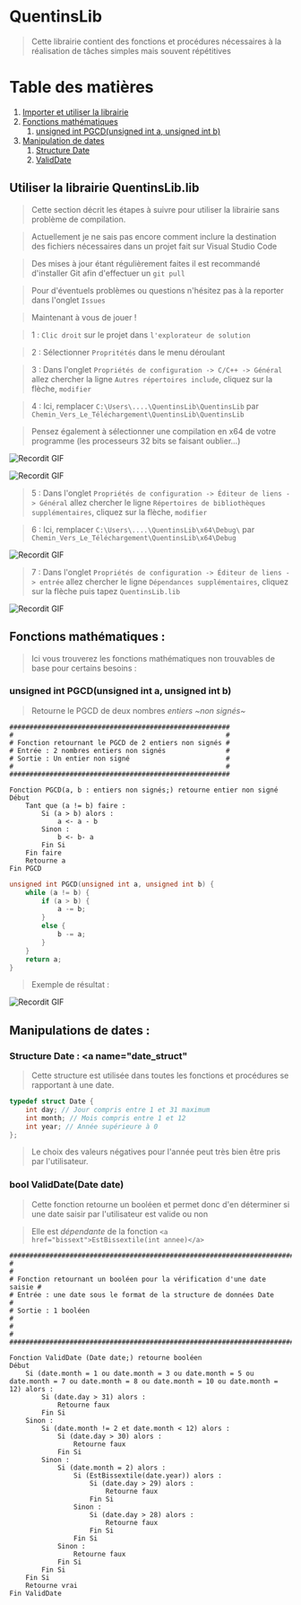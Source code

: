 # QuentinsLib

> Cette librairie contient des fonctions et procédures nécessaires à la réalisation de tâches simples mais souvent répétitives

# Table des matières

1. [Importer et utiliser la librairie](#use_library)
2. [Fonctions mathématiques](#maths)
	1. [unsigned int PGCD(unsigned int a, unsigned int b)](#pgcd)
3. [Manipulation de dates](#dates)
	1. [Structure Date](#date_struct)
	2. [ValidDate](#valid_date)

## Utiliser la librairie QuentinsLib.lib <a name="use_library"></a>

> Cette section décrit les étapes à suivre pour utiliser la librairie sans problème de compilation.

> Actuellement je ne sais pas encore comment inclure la destination des fichiers nécessaires dans un projet fait sur Visual Studio Code

> Des mises à jour étant régulièrement faites il est recommandé d'installer Git afin d'effectuer un `git pull`

> Pour d'éventuels problèmes ou questions n'hésitez pas à la reporter dans l'onglet `Issues`

> Maintenant à vous de jouer !

> 1 : `Clic droit` sur le projet dans `l'explorateur de solution`

> 2 : Sélectionner `Propritétés` dans le menu déroulant

> 3 : Dans l'onglet `Propriétés de configuration -> C/C++ -> Général` allez chercher la ligne `Autres répertoires include`, cliquez sur la flèche, `modifier`

> 4 : Ici, remplacer `C:\Users\....\QuentinsLib\QuentinsLib` par `Chemin_Vers_Le_Téléchargement\QuentinsLib\QuentinsLib`

> Pensez également à sélectionner une compilation en x64 de votre programme (les processeurs 32 bits se faisant oublier...)

![Recordit GIF](http://recordit.co/a5oktr0R2T.gif)

![Recordit GIF](http://recordit.co/f4vnlUbbMp.gif)

> 5 : Dans l'onglet `Propriétés de configuration -> Éditeur de liens -> Général` allez chercher le ligne `Répertoires de bibliothèques supplémentaires`, cliquez sur la flèche, `modifier`

> 6 : Ici, remplacer `C:\Users\....\QuentinsLib\x64\Debug\` par `Chemin_Vers_Le_Téléchargement\QuentinsLib\x64\Debug`

![Recordit GIF](http://recordit.co/suPAP77Xce.gif)

> 7 : Dans l'onglet `Propriétés de configuration -> Éditeur de liens -> entrée` allez chercher le ligne `Dépendances supplémentaires`, cliquez sur la flèche puis tapez `QuentinsLib.lib`

![Recordit GIF](http://recordit.co/6cznfMh6mx.gif)

## Fonctions mathématiques : <a name="maths"></a>

> Ici vous trouverez les fonctions mathématiques non trouvables de base pour certains besoins : 

### unsigned int PGCD(unsigned int a, unsigned int b) <a name="pgcd"></a>

> Retourne le PGCD de deux nombres *entiers ~non signés~*

```text
#######################################################
#                                                     #
# Fonction retournant le PGCD de 2 entiers non signés #
# Entrée : 2 nombres entiers non signés               #
# Sortie : Un entier non signé                        #
#                                                     #
#######################################################

Fonction PGCD(a, b : entiers non signés;) retourne entier non signé
Début
	Tant que (a != b) faire :
		Si (a > b) alors :
			a <- a - b
		Sinon :
			b <- b- a
		Fin Si
	Fin faire
	Retourne a
Fin PGCD
```

```c++
unsigned int PGCD(unsigned int a, unsigned int b) {
	while (a != b) {
		if (a > b) {
			a -= b;
		}
		else {
			b -= a;
		}
	}
	return a;
}
```

> Exemple de résultat : 

![Recordit GIF](http://recordit.co/6WOSjMCtPr.gif)

## Manipulations de dates : <a name="dates"></a>

### Structure Date : <a name="date_struct"</a>

> Cette structure est utilisée dans toutes les fonctions et procédures se rapportant à une date.

```c++
typedef struct Date {
	int day; // Jour compris entre 1 et 31 maximum
	int month; // Mois compris entre 1 et 12
	int year; // Année supérieure à 0
};
```

> Le choix des valeurs négatives pour l'année peut très bien être pris par l'utilisateur.

### bool ValidDate(Date date) <a name="valid_date"></a>

> Cette fonction retourne un booléen et permet donc d'en déterminer si une date saisir par l'utilisateur est valide ou non

> Elle est *dépendante* de la fonction `<a href="bissext">EstBissextile(int annee)</a>`

```text
#########################################################################
#                                                                       #
# Fonction retournant un booléen pour la vérification d'une date saisie #
# Entrée : une date sous le format de la structure de données Date      #
# Sortie : 1 booléen                                                    #
#                                                                       #
#########################################################################

Fonction ValidDate (Date date;) retourne booléen
Début
	Si (date.month = 1 ou date.month = 3 ou date.month = 5 ou date.month = 7 ou date.month = 8 ou date.month = 10 ou date.month = 12) alors :
		Si (date.day > 31) alors :
			Retourne faux
		Fin Si
	Sinon :
		Si (date.month != 2 et date.month < 12) alors :
			Si (date.day > 30) alors :
				Retourne faux
			Fin Si
		Sinon :
			Si (date.month = 2) alors :
				Si (EstBissextile(date.year)) alors :
					Si (date.day > 29) alors :
						Retourne faux
					Fin Si
				Sinon :
					Si (date.day > 28) alors :
						Retourne faux
					Fin Si
				Fin Si
			Sinon :
				Retourne faux
			Fin Si
		Fin Si
	Fin Si
	Retourne vrai
Fin ValidDate
```

```c++

```